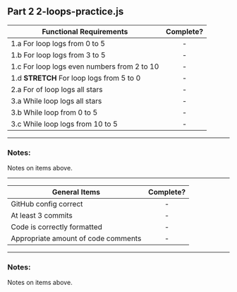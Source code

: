 ## Part 2 2-loops-practice.js

| Functional Requirements                     | Complete? |
| ------------------------------------------- | :-------: |
| 1.a For loop logs from 0 to 5               |     -     |
| 1.b For loop logs from 3 to 5               |     -     |
| 1.c For loop logs even numbers from 2 to 10 |     -     |
| 1.d **STRETCH** For loop logs from 5 to 0   |     -     |
| 2.a For of loop logs all stars              |     -     |
| 3.a While loop logs all stars               |     -     |
| 3.b While loop from 0 to 5                  |     -     |
| 3.c While loop logs from 10 to 5            |     -     |

---

### Notes:

Notes on items above.

---

| General Items                       | Complete? |
| ----------------------------------- | :-------: |
| GitHub config correct               |     -     |
| At least 3 commits                  |     -     |
| Code is correctly formatted         |     -     |
| Appropriate amount of code comments |     -     |

---

### Notes:

Notes on items above.
